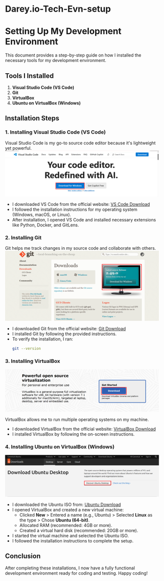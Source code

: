 # Darey.io-Tech-Evn-setup
# Setting Up My Development Environment

This document provides a step-by-step guide on how I installed the necessary tools for my development environment.

## Tools I Installed

1. **Visual Studio Code (VS Code)**
2. **Git**
3. **VirtualBox**
4. **Ubuntu on VirtualBox (Windows)**

## Installation Steps

### 1. Installing Visual Studio Code (VS Code)

Visual Studio Code is my go-to source code editor because it's lightweight yet powerful.
 ![Alt text](./img/VScode.png)

- I downloaded VS Code from the official website: [VS Code Download](https://code.visualstudio.com/)
- I followed the installation instructions for my operating system (Windows, macOS, or Linux).
- After installation, I opened VS Code and installed necessary extensions like Python, Docker, and GitLens.

### 2. Installing Git

Git helps me track changes in my source code and collaborate with others.
  ![Alt text](./img/git.png)

- I downloaded Git from the official website: [Git Download](https://git-scm.com/downloads)
- I installed Git by following the provided instructions.
- To verify the installation, I ran:
  ```sh
  git --version
  ```

### 3. Installing VirtualBox
![Alt text](./img/virtualbox.png)

VirtualBox allows me to run multiple operating systems on my machine.

- I downloaded VirtualBox from the official website: [VirtualBox Download](https://www.virtualbox.org/)
- I installed VirtualBox by following the on-screen instructions.

### 4. Installing Ubuntu on VirtualBox (Windows)
![Alt text](./img/ubuntu.png)

- I downloaded the Ubuntu ISO from: [Ubuntu Download](https://ubuntu.com/download/desktop)
- I opened VirtualBox and created a new virtual machine:
  - Clicked **New** > Entered a name (e.g., Ubuntu) > Selected **Linux** as the type > Chose **Ubuntu (64-bit)**.
  - Allocated RAM (recommended: 4GB or more).
  - Created a virtual hard disk (recommended: 20GB or more).
- I started the virtual machine and selected the Ubuntu ISO.
- I followed the installation instructions to complete the setup.

## Conclusion

After completing these installations, I now have a fully functional development environment ready for coding and testing. Happy coding!

